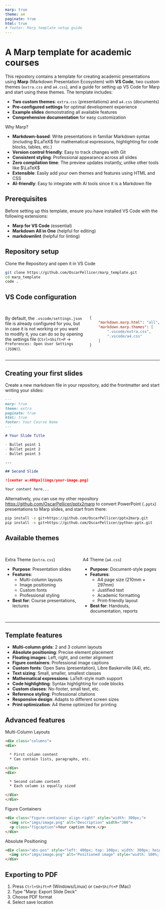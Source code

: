 ```yaml
---
marp: true
theme: a4
paginate: true
html: true
# footer: Marp template setup guide
---
```


# A Marp template for academic courses

This repostory contains a template for creating academic presentations using **Marp** (Markdown Presentation Ecosystem) with **VS Code**, two custom themes (`extra.css` and `a4.css`), and a guide for setting up VS Code for Marp and start using these themes. The template includes:

- **Two custom themes**: `extra.css` (presentations) and `a4.css` (documents)
- **Pre-configured settings** for optimal development experience
- **Example slides** demonstrating all available features
- **Comprehensive documentation** for easy customization

Why Marp?

- **Markdown-based**: Write presentations in familiar Markdown syntax (including $\LaTeX$ for mathematical expressions, highlighting for code blocks, tables, etc.)
- **Version control friendly**: Easy to track changes with Git
- **Consistent styling**: Professional appearance across all slides
- **Zero compilation time**: The preview updates instantly, unlike other tools like $\LaTeX$
- **Extensible**: Easily add your own themes and features using HTML and CSS
- **AI-friendly**: Easy to integrate with AI tools since it is a Markdown file

## Prerequisites

Before setting up this template, ensure you have installed VS Code with the following extensions:
- **Marp for VS Code** (essential)
- **Markdown All in One** (helpful for editing)
- **markdownlint** (helpful for linting)

## Repository setup

Clone the Repository and open it in VS Code

```bash
git clone https://github.com/OscarPellicer/marp_template.git
cd marp_template
code .
```

## VS Code configuration

<div class="columns">
<div><br>

By default, the `.vscode/settings.json` file is already configured for you, but in case it is not working or you want to modify it, you can do so by opening the settings file (`Ctrl+Shift+P` $\rightarrow$ `Preferences: Open User Settings (JSON)`).

</div>
<div>
<br>

```json
{
    "markdown.marp.html": "all",
    "markdown.marp.themes": [
        ".vscode/extra.css",
        ".vscode/a4.css"
    ]
}
```

</div>
</div>

---

## Creating your first slides

Create a new markdown file in your repository, add the frontmatter and start writing your slides:

```markdown
---
marp: true
theme: extra
paginate: true
html: true
footer: Your Course Name
---

# Your Slide Title

- Bullet point 1
- Bullet point 2
- Bullet point 3

---

## Second Slide

![center w:400px](imgs/your-image.png)

Your content here...
```

Alternatively, you can use my other repository https://github.com/OscarPellicer/pptx2marp to convert PowerPoint (`.pptx`) presentations to Marp slides, and start from there:

```bash
pip install -e git+https://github.com/OscarPellicer/pptx2marp.git
pip install -e git+https://github.com/OscarPellicer/python-pptx.git
```

## Available themes

<div class="columns">
<div>

<br>

Extra Theme (`extra.css`)
- **Purpose**: Presentation slides
- **Features**: 
  - Multi-column layouts
  - Image positioning
  - Custom fonts
  - Professional styling
- **Best for**: Course presentations, lectures

</div>
<div>
<br>

A4 Theme (`a4.css`)
- **Purpose**: Document-style pages
- **Features**:
  - A4 page size (210mm × 297mm)
  - Justified text
  - Academic formatting
  - Print-friendly layout
- **Best for**: Handouts, documentation, reports

</div>
</div>

---

## Template features

- **Multi-column grids**: 2 and 3 column layouts
- **Absolute positioning**: Precise element placement
- **Floating images**: Left, right, and center alignment
- **Figure containers**: Professional image captions
- **Custom fonts**: Open Sans (presentation), Libre Baskerville (A4), etc.
- **Text sizing**: Small, smaller, smallest classes
- **Mathematical expressions**: LaTeX-style math support
- **Code highlighting**: Syntax highlighting for code blocks
- **Custom classes**: No-footer, small text, etc.
- **Reference styling**: Professional citations
- **Responsive design**: Adapts to different screen sizes
- **Print optimization**: A4 theme optimized for printing

## Advanced features

Multi-Column Layouts

```html
<div class="columns">
<div>

  * First column content
  * Can contain lists, paragraphs, etc.

</div>
<div>

  * Second column content
  * Each column is equally sized

</div>
</div>
```

Figure Containers

```html
<div class="figure-container align-right" style="width: 300px;">
  <img src="imgs/image.png" alt="Description" width="300">
  <p class="figcaption">Your caption here.</p>
</div>
```

Absolute Positioning

```html
<div class="abs-pos" style="left: 400px; top: 100px; width: 300px; height: 200px; z-index: 1;">
  <img src="imgs/image.png" alt="Positioned image" style="width: 100%; height: 100%; object-fit: cover;">        
</div>
```

## Exporting to PDF


1. Press `Ctrl+Shift+P` (Windows/Linux) or `Cmd+Shift+P` (Mac)
2. Type "Marp: Export Slide Deck"
3. Choose PDF format
4. Select save location
